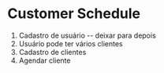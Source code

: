 <h1>Customer Schedule</h1>

<ol>
    <li>Cadastro de usuário -- deixar para depois</li>
    <li>Usuário pode ter vários clientes</li>
    <li>Cadastro de clientes</li>
    <li>Agendar cliente</li>
</ol>
